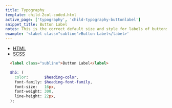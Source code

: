 ```yaml
---
title: Typography
template: child-2col-coded.html
active_page: ['typography', 'child-typography-buttonlabel']
snippet_title: Button Label
notes: This is the correct default size and style for labels of buttons.
example: '<label class="subline">Button Label</label>'
---
```


* [HTML](0)
* [SCSS](1)

```html
  <label class="subline">Button Label</label>
```
```scss
  $h5: (
    color:       $heading-color,
    font-family: $heading-font-family,
    font-size:   16px,
    font-weight: 300,
    line-height: 22px,
  );
```
